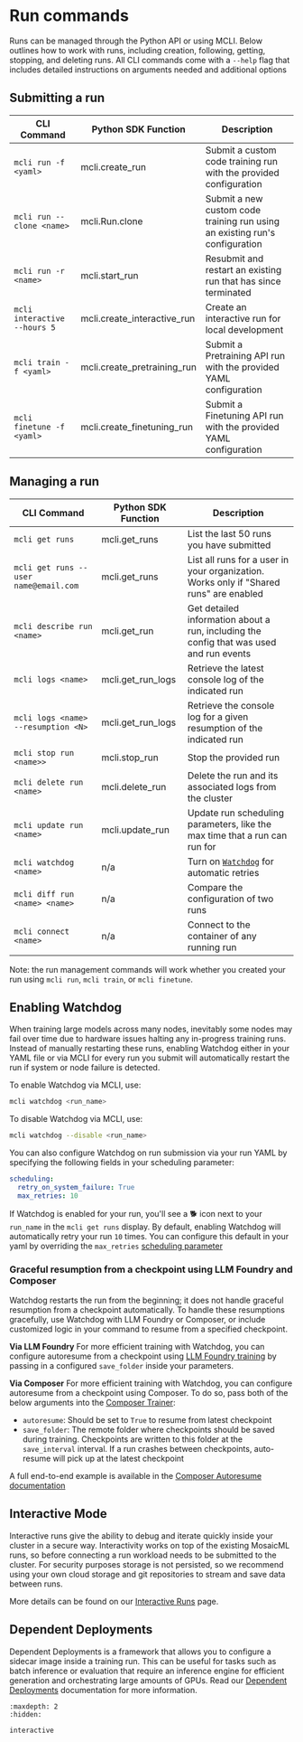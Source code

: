 # Run commands

Runs can be managed through the Python API or using MCLI. 
Below outlines how to work with runs, including creation, following, getting, stopping, and deleting runs.
All CLI commands come with a `--help` flag that includes detailed instructions on arguments needed and additional options

## Submitting a run

| CLI Command                  | Python SDK Function         | Description                                                                 |
| ---------------------------- | --------------------------- | --------------------------------------------------------------------------- |
| `mcli run -f <yaml>`         | mcli.create_run             | Submit a custom code training run with the provided configuration           |
| `mcli run --clone <name>`    | mcli.Run.clone              | Submit a new custom code training run using an existing run's configuration |
| `mcli run -r <name>`         | mcli.start_run              | Resubmit and restart an existing run that has since terminated              |
| `mcli interactive --hours 5` | mcli.create_interactive_run | Create an interactive run for local development                             |
| `mcli train -f <yaml>`       | mcli.create_pretraining_run | Submit a Pretraining API run with the provided YAML configuration           |
| `mcli finetune -f <yaml>`    | mcli.create_finetuning_run  | Submit a Finetuning API run with the provided YAML configuration            |

##  Managing a run

| CLI Command                           | Python SDK Function | Description                                                                                        |
| ------------------------------------- | ------------------- | -------------------------------------------------------------------------------------------------- |
| `mcli get runs`                       | mcli.get_runs       | List the last 50 runs you have submitted                                                           |
| `mcli get runs --user name@email.com` | mcli.get_runs       | List all runs for a user in your organization. Works only if "Shared runs" are enabled             |
| `mcli describe run <name>`            | mcli.get_run        | Get detailed information about a run, including the config that was used and run events            |
| `mcli logs <name>`                    | mcli.get_run_logs   | Retrieve the latest console log of the indicated run                                               |
| `mcli logs <name> --resumption <N>`   | mcli.get_run_logs   | Retrieve the console log for a given resumption of the indicated run                               |
| `mcli stop run <name>>`               | mcli.stop_run       | Stop the provided run                                                                              |
| `mcli delete run <name>`              | mcli.delete_run     | Delete the run and its associated logs from the cluster                                            |
| `mcli update run <name>`              | mcli.update_run     | Update run scheduling parameters, like the max time that a run can run for                         |
| `mcli watchdog <name>`                | n/a                 | Turn on [`Watchdog`](#enabling-watchdog) for automatic retries |
| `mcli diff run <name> <name>`         | n/a                 | Compare the configuration of two runs                                                              |
| `mcli connect <name>`                 | n/a                 | Connect to the container of any running run                                                        |

Note: the run management commands will work whether you created your run using `mcli run`, `mcli train`, or `mcli finetune`.

## Enabling Watchdog
When training large models across many nodes, inevitably some nodes may fail over time due to hardware issues
halting any in-progress training runs. Instead of manually restarting these runs, enabling Watchdog either in 
your YAML file or via MCLI for every run you submit will automatically restart the run if system or node failure 
is detected. 

To enable Watchdog via MCLI, use:

```bash
mcli watchdog <run_name>
```

To disable Watchdog via MCLI, use:

```bash
mcli watchdog --disable <run_name>
```

You can also configure Watchdog on run submission via your run YAML by specifying the following fields in your scheduling parameter:

```yaml
scheduling:
  retry_on_system_failure: True
  max_retries: 10
```

If Watchdog is enabled for your run, you'll see a 🐕 icon next to your `run_name` in the `mcli get runs` display.
By default, enabling Watchdog will automatically retry your run `10` times.
You can configure this default in your yaml by overriding the `max_retries` [scheduling parameter](../run_commands/index.md)

### Graceful resumption from a checkpoint using LLM Foundry and Composer
Watchdog restarts the run from the beginning; it does not handle graceful resumption from a checkpoint automatically. To handle these resumptions gracefully, use Watchdog with LLM Foundry or Composer, or include customized logic in your command to resume from a specified checkpoint.

**Via LLM Foundry**
For more efficient training with Watchdog, you can configure autoresume from a checkpoint using [LLM Foundry training](https://github.com/mosaicml/llm-foundry/tree/main/scripts/train)
by passing in a configured `save_folder` inside your parameters.


**Via Composer**
For more efficient training with Watchdog, you can configure autoresume from a checkpoint using Composer. To do so, pass both of the below
arguments into the [Composer Trainer](https://docs.mosaicml.com/projects/composer/en/stable/trainer/using_the_trainer.html):

- `autoresume`: Should be set to `True` to resume from latest checkpoint
- `save_folder`: The remote folder where checkpoints should be saved during training. Checkpoints are written to this folder at the `save_interval` interval. If a run crashes between checkpoints, auto-resume will pick up at the latest checkpoint

A full end-to-end example is available in the [Composer Autoresume documentation](https://docs.mosaicml.com/projects/composer/en/stable/examples/checkpoint_autoresume.html)

## Interactive Mode

Interactive runs give the ability to debug and iterate quickly inside your cluster in a secure way. Interactivity works on top of the existing MosaicML runs, so before connecting a run workload needs to be submitted to the cluster. For security purposes storage is not persisted, so we recommend using your own cloud storage and git repositories to stream and save data between runs.

More details can be found on our [Interactive Runs](https://docs.mosaicml.com/projects/mcli/en/latest/training/interactive.html) page. 

## Dependent Deployments

Dependent Deployments is a framework that allows you to configure a sidecar image inside a training run. This can be useful for tasks such as batch inference or evaluation that require an inference engine for efficient generation and orchestrating large amounts of GPUs. Read our [Dependent Deployments](https://docs.mosaicml.com/projects/mcli/en/latest/training/depdeps.html) documentation for more information. 

```{toctree}
:maxdepth: 2
:hidden:

interactive